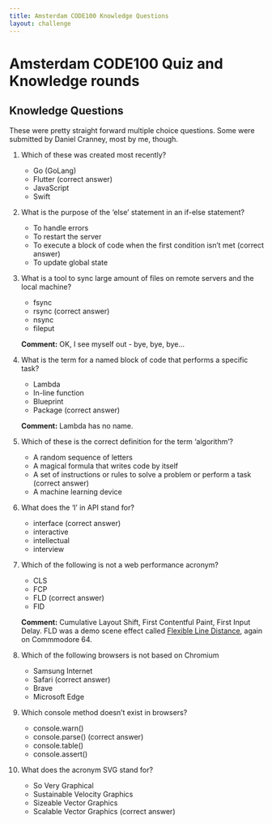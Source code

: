 ```yaml
---
title: Amsterdam CODE100 Knowledge Questions 
layout: challenge
---
```


# Amsterdam CODE100 Quiz and Knowledge rounds

## Knowledge Questions 

These were pretty straight forward multiple choice questions. Some were submitted by Daniel Cranney, most by me, though. 

1. Which of these was created most recently?

    * Go (GoLang)
    * Flutter (correct answer)
    * JavaScript
    * Swift

1. What is the purpose of the ‘else’ statement in an if-else statement?

    * To handle errors
    * To restart the server
    * To execute a block of code when the first condition isn’t met (correct answer)
    * To update global state

1. What is a tool to sync large amount of files on remote servers and the local machine?

    * fsync
    * rsync (correct answer)
    * nsync
    * fileput

    **Comment:** OK, I see myself out - bye, bye, bye…

1. What is the term for a named block of code that performs a specific task?

    * Lambda
    * In-line function
    * Blueprint
    * Package (correct answer)

    **Comment:** Lambda has no name.

1. Which of these is the correct definition for the term ‘algorithm’?

    * A random sequence of letters
    * A magical formula that writes code by itself
    * A set of instructions or rules to solve a problem or perform a task (correct answer)
    * A machine learning device

1. What does the ‘I’ in API stand for?

    * interface (correct answer)
    * interactive
    * intellectual
    * interview

1. Which of the following is not a web performance acronym?


    * CLS
    * FCP
    * FLD (correct answer)
    * FID

    **Comment:** Cumulative Layout Shift, First Contentful Paint, First Input Delay. FLD was a demo scene effect called [Flexible Line Distance](https://codebase64.org/doku.php?id=base:fld), again on Commmodore 64. 

1. Which of the following browsers is not based on Chromium

    * Samsung Internet
    * Safari (correct answer)
    * Brave
    * Microsoft Edge

1. Which console method doesn’t exist in browsers?

    * console.warn()
    * console.parse() (correct answer)
    * console.table()
    * console.assert()

1. What does the acronym SVG stand for?

    * So Very Graphical
    * Sustainable Velocity Graphics
    * Sizeable Vector Graphics
    * Scalable Vector Graphics (correct answer)